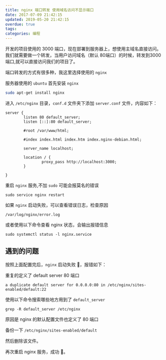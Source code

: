 ```yaml
---
title: nginx 端口转发 使用域名访问不显示端口
date: 2017-07-09 21:42:15
updated: 2019-05-20 21:42:15
overdue: true
tags:
categories: 编程
---
```


开发的项目使用的 3000 端口，现在部署到服务器上，想使用主域名直接访问。我们就需要做一个转发，当用户访问域名（默认 80端口）的时候，转发到3000端口,就可以直接访问我们的项目了。

端口转发的方式有很多种，我这里选择使用的 `nginx`

服务器使用的 `ubuntu` 首先安装 `nginx`

```bash
sudo apt-get install nginx
```

进入 `/etc/nginx` 目录，`conf.d` 文件夹下添加 `server.conf` 文件，内容如下：

```nginx
server {
        listen 80 default_server;
        listen [::]:80 default_server;

        #root /var/www/html;

        #index index.html index.htm index.nginx-debian.html;

        server_name localhost;

        location / {
                proxy_pass http://localhost:3000;
        }

}
```

重启 `nginx` 服务,不加 `sudo` 可能会报莫名的错误

```
sudo service nginx restart
```

如果 `nginx` 启动失败，可以查看错误日志，检查原因

```
/var/log/nginx/error.log
```

或者使用以下命令查看 nginx 状态，会输出报错信息

```shell
sudo systemctl status -l nginx.service
```

## 遇到的问题

按照上面配置完后，`nginx` 启动失败 🙈，报错如下：

重复的定义了 default server 80 端口

```
a duplicate default server for 0.0.0.0:80 in /etc/nginx/sites-enabled/default:22
```

使用以下命令搜索哪些地方用到了 `default_server`

```shell
grep -R default_server /etc/nginx
```

原因是 nginx 的默认配置文件也定义了 80 端口

备份一下 `/etc/nginx/sites-enabled/default`

然后删除该文件。

再次重启 nginx 服务，成功 🦊。
